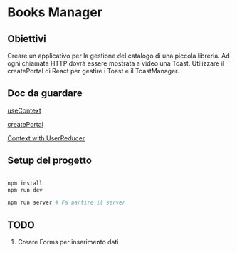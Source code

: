 # Books Manager

## Obiettivi

Creare un applicativo per la gestione del catalogo di una piccola libreria.
Ad ogni chiamata HTTP dovrà essere mostrata a video una Toast.
Utilizzare il createPortal di React per gestire i Toast e il ToastManager.

## Doc da guardare

[useContext](https://beta.reactjs.org/reference/react/useContext)

[createPortal](https://beta.reactjs.org/reference/react-dom/createPortal#rendering-a-modal-dialog-with-a-portal)

[Context with UserReducer](https://beta.reactjs.org/learn/scaling-up-with-reducer-and-context#step-1-create-the-context)

## Setup del progetto

```bash

npm install
npm run dev

npm run server # Fa partire il server

```

## TODO

1. Creare Forms per inserimento dati
